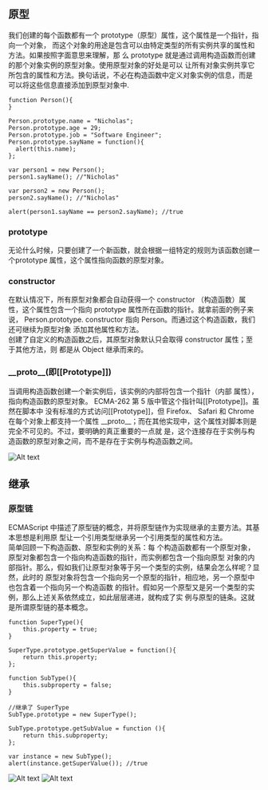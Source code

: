 ## 原型

我们创建的每个函数都有一个 prototype（原型）属性，这个属性是一个指针，指向一个对象，
而这个对象的用途是包含可以由特定类型的所有实例共享的属性和方法。如果按照字面意思来理解，那
么 prototype 就是通过调用构造函数而创建的那个对象实例的原型对象。使用原型对象的好处是可以
让所有对象实例共享它所包含的属性和方法。换句话说，不必在构造函数中定义对象实例的信息，而是
可以将这些信息直接添加到原型对象中.

    function Person(){  
    }  
    
    Person.prototype.name = "Nicholas";  
    Person.prototype.age = 29;  
    Person.prototype.job = "Software Engineer";  
    Person.prototype.sayName = function(){  
      alert(this.name);  
    };  
    
    var person1 = new Person();  
    person1.sayName(); //"Nicholas"  
    
    var person2 = new Person();  
    person2.sayName(); //"Nicholas"  
    
    alert(person1.sayName == person2.sayName); //true  
    
### prototype
无论什么时候，只要创建了一个新函数，就会根据一组特定的规则为该函数创建一个prototype
属性，这个属性指向函数的原型对象。
### constructor
在默认情况下，所有原型对象都会自动获得一个 constructor
（构造函数）属性，这个属性包含一个指向 prototype 属性所在函数的指针。就拿前面的例子来说，
Person.prototype. constructor 指向 Person。而通过这个构造函数，我们还可继续为原型对象
添加其他属性和方法。  
创建了自定义的构造函数之后，其原型对象默认只会取得 constructor 属性；至于其他方法，则
都是从 Object 继承而来的。
### \_\_proto\_\_(即[[Prototype]])
当调用构造函数创建一个新实例后，该实例的内部将包含一个指针（内部
属性），指向构造函数的原型对象。 ECMA-262 第 5 版中管这个指针叫[[Prototype]]。虽然在脚本中
没有标准的方式访问[[Prototype]]，但 Firefox、 Safari 和 Chrome 在每个对象上都支持一个属性 \_\_proto\_\_；而在其他实现中，这个属性对脚本则是完全不可见的。不过，要明确的真正重要的一点就
是，这个连接存在于实例与构造函数的原型对象之间，而不是存在于实例与构造函数之间。

![Alt text](https://user-images.githubusercontent.com/16177158/37645445-d4e03048-2c61-11e8-969a-cbf1d70222f1.jpg)

## 继承
### 原型链
ECMAScript 中描述了原型链的概念，并将原型链作为实现继承的主要方法。其基本思想是利用原
型让一个引用类型继承另一个引用类型的属性和方法。  
简单回顾一下构造函数、原型和实例的关系：每
个构造函数都有一个原型对象，原型对象都包含一个指向构造函数的指针，而实例都包含一个指向原型
对象的内部指针。那么，假如我们让原型对象等于另一个类型的实例，结果会怎么样呢？显然，此时的
原型对象将包含一个指向另一个原型的指针，相应地，另一个原型中也包含着一个指向另一个构造函数
的指针。假如另一个原型又是另一个类型的实例，那么上述关系依然成立，如此层层递进，就构成了实
例与原型的链条。这就是所谓原型链的基本概念。

    function SuperType(){
        this.property = true;
    }
    
    SuperType.prototype.getSuperValue = function(){
        return this.property;
    };
    
    function SubType(){
        this.subproperty = false;
    }
    
    //继承了 SuperType
    SubType.prototype = new SuperType();
    
    SubType.prototype.getSubValue = function (){
        return this.subproperty;
    };
    
    var instance = new SubType();
    alert(instance.getSuperValue()); //true
    
![Alt text](https://user-images.githubusercontent.com/16177158/37648126-0a2cd768-2c69-11e8-9e84-822c58f2c02b.jpg)
![Alt text](http://img.keenwon.com/2016/03/20160314212504_39150.png)
